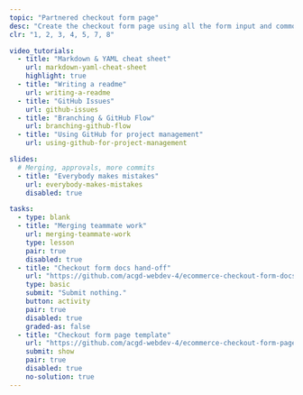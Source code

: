 ```yaml
---
topic: "Partnered checkout form page"
desc: "Create the checkout form page using all the form input and common page patterns."
clr: "1, 2, 3, 4, 5, 7, 8"

video_tutorials:
  - title: "Markdown & YAML cheat sheet"
    url: markdown-yaml-cheat-sheet
    highlight: true
  - title: "Writing a readme"
    url: writing-a-readme
  - title: "GitHub Issues"
    url: github-issues
  - title: "Branching & GitHub Flow"
    url: branching-github-flow
  - title: "Using GitHub for project management"
    url: using-github-for-project-management

slides:
  # Merging, approvals, more commits
  - title: "Everybody makes mistakes"
    url: everybody-makes-mistakes
    disabled: true

tasks:
  - type: blank
  - title: "Merging teammate work"
    url: merging-teammate-work
    type: lesson
    pair: true
    disabled: true
  - title: "Checkout form docs hand-off"
    url: "https://github.com/acgd-webdev-4/ecommerce-checkout-form-docs-hand-off"
    type: basic
    submit: "Submit nothing."
    button: activity
    pair: true
    disabled: true
    graded-as: false
  - title: "Checkout form page template"
    url: "https://github.com/acgd-webdev-4/ecommerce-checkout-form-page-template"
    submit: show
    pair: true
    disabled: true
    no-solution: true
---
```

